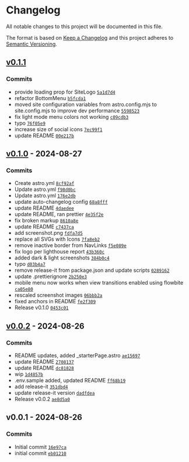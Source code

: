 # Changelog

All notable changes to this project will be documented in this file.

The format is based on [Keep a Changelog](https://keepachangelog.com/en/1.0.0/)
and this project adheres to [Semantic Versioning](https://semver.org/spec/v2.0.0.html).

## [v0.1.1](https://github.com/montopolis/desdinova/compare/v0.1.0...v0.1.1)

### Commits

- provide loading prop for SiteLogo [`5a1d7d4`](https://github.com/montopolis/desdinova/commit/5a1d7d4405eb5503761d39d911a00c8a196ac003)
- refactor BottomMenu [`b5fcda1`](https://github.com/montopolis/desdinova/commit/b5fcda19c36281b812d8b035f4ccbfd5b9474868)
- moved site configuration variables from astro.config.mjs to site.config.mjs to improve dev performance [`5598523`](https://github.com/montopolis/desdinova/commit/559852368a807de91d74abf7c9857f42080c726c)
- fix light mode menu colors not working [`c09cdb3`](https://github.com/montopolis/desdinova/commit/c09cdb30a4fe91474e1b42bce5a1f50d6fb83cda)
- typo [`76f05e9`](https://github.com/montopolis/desdinova/commit/76f05e94779752d8217bf18d0febbdce8323a85c)
- increase size of social icons [`7ec99f1`](https://github.com/montopolis/desdinova/commit/7ec99f1d6d49a4ab98e61400a5fd93f3dee86fa4)
- update README [`00e217b`](https://github.com/montopolis/desdinova/commit/00e217be5cd28d690c25237a9248fcc9fb6b0cc8)

## [v0.1.0](https://github.com/montopolis/desdinova/compare/v0.0.2...v0.1.0) - 2024-08-27

### Commits

- Create astro.yml [`8cf92af`](https://github.com/montopolis/desdinova/commit/8cf92af62dbc7054881c1d88bfb2edd38faeb18f)
- Update astro.yml [`f98d0bc`](https://github.com/montopolis/desdinova/commit/f98d0bcacb17cbe191c04a06b13d807b6201cf84)
- Update astro.yml [`176e2db`](https://github.com/montopolis/desdinova/commit/176e2db02b1a6d2e679f234ed083ac3aa2fd20d4)
- update auto-changelog config [`68a8fff`](https://github.com/montopolis/desdinova/commit/68a8fffee27a099a4337a8e4468fd4d03a82334e)
- update README [`4daedee`](https://github.com/montopolis/desdinova/commit/4daedeeb9d6b35413aa382f69ca8fd303d44b54c)
- update README, ran prettier [`4e35f2e`](https://github.com/montopolis/desdinova/commit/4e35f2ec5f9c1fa3e39fd89ae832f742d914285e)
- fix broken markup [`8610a8e`](https://github.com/montopolis/desdinova/commit/8610a8e4ee8abde4c7477e4c37fd9dce4bc4ef89)
- update README [`c7437ca`](https://github.com/montopolis/desdinova/commit/c7437cafcdfbeec7f3c8bf5a28b71a1fd669e76f)
- add screenshot.png [`fdfa7d5`](https://github.com/montopolis/desdinova/commit/fdfa7d5755fafc4066474d52bdd6ba4026a78e18)
- replace all SVGs with Icons [`7fa8eb2`](https://github.com/montopolis/desdinova/commit/7fa8eb237b12e9d9ad80167ea4362d5c32213f83)
- remove inactive border from NavLinks [`f5e089e`](https://github.com/montopolis/desdinova/commit/f5e089efd9fef02ab4b8e07ef0d9c0ed4c127878)
- fix logo per lighthouse report [`43b360c`](https://github.com/montopolis/desdinova/commit/43b360c9f0246d8e493ddd01612ed6a7befe3ec0)
- added dark & light screenshots [`384b0c4`](https://github.com/montopolis/desdinova/commit/384b0c4641e35f33ffae01553b70ed3cc82b0a90)
- typo [`d03b4a7`](https://github.com/montopolis/desdinova/commit/d03b4a73e9e6b9ef2b37e744e6c1af89377c1661)
- remove release-it from package.json and update scripts [`0289162`](https://github.com/montopolis/desdinova/commit/0289162a363c248de5c3c703110873fd89e7085f)
- update .prettierignore [`2b250e3`](https://github.com/montopolis/desdinova/commit/2b250e3771c3e483b4e5bcaf298717a92e9e5fc0)
- mobile menu now works when view transitions enabled using flowbite [`ca05e80`](https://github.com/montopolis/desdinova/commit/ca05e8000a668f241fe16e5b5485ec8fe500cd3f)
- rescaled screenshot images [`06bbb2a`](https://github.com/montopolis/desdinova/commit/06bbb2a9e81dfc213931a7a4eb3cda29e6e88fdb)
- fixed anchors in README [`fe2f309`](https://github.com/montopolis/desdinova/commit/fe2f30979d95b8380b0f9db8322e52c777e3a4d5)
- Release v0.1.0 [`0453c01`](https://github.com/montopolis/desdinova/commit/0453c01c3d7bfc4cfe62a95857d8dc3c0128ef55)

## [v0.0.2](https://github.com/montopolis/desdinova/compare/v0.0.1...v0.0.2) - 2024-08-26

### Commits

- README updates, added _starterPage.astro [`ae15697`](https://github.com/montopolis/desdinova/commit/ae15697fdac8d7a378f839a55b846e72c17f81f8)
- update README [`2708137`](https://github.com/montopolis/desdinova/commit/2708137958bc4ce64ab4e587a8e34eb9e769c338)
- update README [`dc81828`](https://github.com/montopolis/desdinova/commit/dc81828830d26298edf3a72428a603e02624d1d6)
- wip [`1d4857b`](https://github.com/montopolis/desdinova/commit/1d4857b5ea0b0d61ce163b292933cb615efe7e9c)
- .env.sample added, updated README [`ff68b19`](https://github.com/montopolis/desdinova/commit/ff68b198aaec0322d49db68200e78941a8353ec0)
- add release-it [`351dbd4`](https://github.com/montopolis/desdinova/commit/351dbd4a20ee5ce6c24fc8b888b332eadaf974b3)
- update release-it version [`dadfdea`](https://github.com/montopolis/desdinova/commit/dadfdea3da1cc9a8c645d19e72128bcef13b80a7)
- Release v0.0.2 [`ae8d5a0`](https://github.com/montopolis/desdinova/commit/ae8d5a0d8a48b5b8a0f5666d9da6045d33def8cc)

## v0.0.1 - 2024-08-26

### Commits

- Initial commit [`16e97ca`](https://github.com/montopolis/desdinova/commit/16e97ca78f2f3e172bd08947dc0bf1c49b6c63fa)
- initial commit [`eb01210`](https://github.com/montopolis/desdinova/commit/eb0121075bff7711cc31b5338d1e122b8eeaa211)
